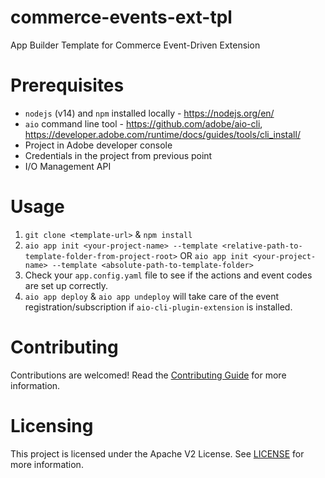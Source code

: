 <!--
Copyright 2022 Adobe. All rights reserved.
This file is licensed to you under the Apache License, Version 2.0 (the "License");
you may not use this file except in compliance with the License. You may obtain a copy
of the License at http://www.apache.org/licenses/LICENSE-2.0

Unless required by applicable law or agreed to in writing, software distributed under
the License is distributed on an "AS IS" BASIS, WITHOUT WARRANTIES OR REPRESENTATIONS
OF ANY KIND, either express or implied. See the License for the specific language
governing permissions and limitations under the License.
-->

# commerce-events-ext-tpl

App Builder Template for Commerce Event-Driven Extension

# Prerequisites
- `nodejs` (v14) and `npm` installed locally - https://nodejs.org/en/
- `aio` command line tool - https://github.com/adobe/aio-cli, https://developer.adobe.com/runtime/docs/guides/tools/cli_install/
- Project in Adobe developer console
- Credentials in the project from previous point
- I/O Management API

# Usage
1. `git clone <template-url>` & `npm install`
2. `aio app init <your-project-name> --template <relative-path-to-template-folder-from-project-root>`
    OR
   `aio app init <your-project-name> --template <absolute-path-to-template-folder>`
3. Check your `app.config.yaml` file to see if the actions and event codes are set up correctly.
4. `aio app deploy` & `aio app undeploy` will take care of the event registration/subscription if `aio-cli-plugin-extension` is installed.

# Contributing
Contributions are welcomed! Read the [Contributing Guide](CONTRIBUTING.md) for more information.


# Licensing

This project is licensed under the Apache V2 License. See [LICENSE](LICENSE) for more information.
